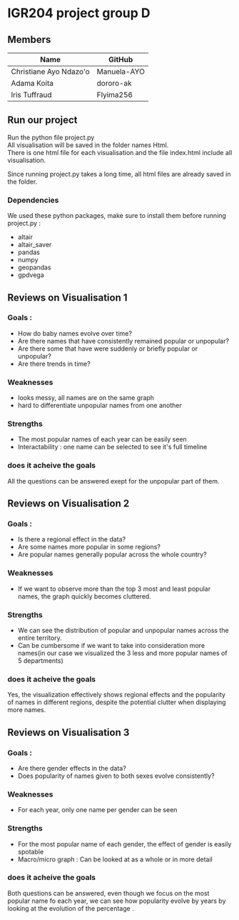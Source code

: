# IGR204 project group D

## Members 
| Name                    | GitHub      |
| --------                | -------     |
| Christiane Ayo Ndazo'o  | Manuela-AYO |
| Adama Koita             | dororo-ak   |
| Iris Tuffraud           | Flyima256   |

## Run our project
Run the python file project.py   
All visualisation will be saved in the folder names Html.  
There is one html file for each visualisation and the file index.html include all visualisation.

Since running project.py takes a long time, all html files are already saved in the folder.

### Dependencies 
We used these python packages, make sure to install them before running project.py :
- altair
- altair_saver
- pandas
- numpy
- geopandas
- gpdvega

## Reviews on Visualisation 1
### Goals : 
- How do baby names evolve over time? 
- Are there names that have consistently remained popular or unpopular? 
- Are there some that have were suddenly or briefly popular or unpopular? 
- Are there trends in time?
### Weaknesses
- looks messy, all names are on the same graph
- hard to differentiate unpopular names from one another
### Strengths
- The most popular names of each year can be easily seen
- Interactability : one name can be selected to see it's full timeline
### does it acheive the goals
All the questions can be answered exept for the unpopular part of them.


## Reviews on Visualisation 2
### Goals : 
- Is there a regional effect in the data?
- Are some names more popular in some regions? 
- Are popular names generally popular across the whole country?
### Weaknesses
- If we want to observe more than the top 3 most and least popular names, the graph quickly becomes cluttered.
### Strengths
- We can see the distribution of popular and unpopular names across the entire territory.
- Can be cumbersome if we want to take into consideration more names(in our case we visualized the 3 less and more popular names of 5 departments) 
### does it acheive the goals
Yes, the visualization effectively shows regional effects and the popularity of names in different regions, despite the potential clutter when displaying more names.

## Reviews on Visualisation 3
### Goals : 
- Are there gender effects in the data? 
- Does popularity of names given to both sexes evolve consistently?
### Weaknesses
- For each year, only one name per gender can be seen
### Strengths
- For the most popular name of each gender, the effect of gender is easily spotable
- Macro/micro graph : Can be looked at as a whole or in more detail
### does it acheive the goals
Both questions can be answered, even though we focus on the most popular name fo each year, we can see how popularity evolve by years by looking at the evolution of the percentage .
